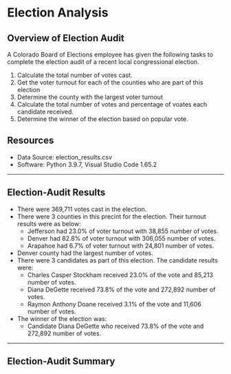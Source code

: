 # Election Analysis

## Overview of Election Audit

A Colorado Board of Elections employee has given the following tasks to complete the election audit of a recent local congressional election.

1. Calculate the total number of votes cast.
2. Get the voter turnout for each of the counties who are part of this election
3. Determine the county with the largest voter turnout
4. Calculate the total number of votes and percentage of voates each candidate received.
5. Determine the winner of the election based on popular vote.

## Resources
- Data Source: election_results.csv
- Software: Python 3.9.7, Visual Studio Code 1.65.2

---

## Election-Audit Results

- There were 369,711 votes cast in the election.
- There were 3 counties in this precint for the election. Their turnout results were as below:
    - Jefferson had 23.0% of voter turnout with 38,855 number of votes.
    - Denver had 82.8% of voter turnout with 306,055 number of votes.
    - Arapahoe had 6.7% of voter turnout with 24,801 number of votes.
- Denver county had the largest number of votes.
- There were 3 candidates as part of this election. The candidate results were:
    - Charles Casper Stockham received 23.0% of the vote and 85,213 number of votes.
    - Diana DeGette received 73.8% of the vote and 272,892 number of votes.
    - Raymon Anthony Doane received 3.1% of the vote and 11,606 number of votes.
- The winner of the election was:
    - Candidate Diana DeGette who received 73.8% of the vote and 272,892 number of votes.

---

## Election-Audit Summary


